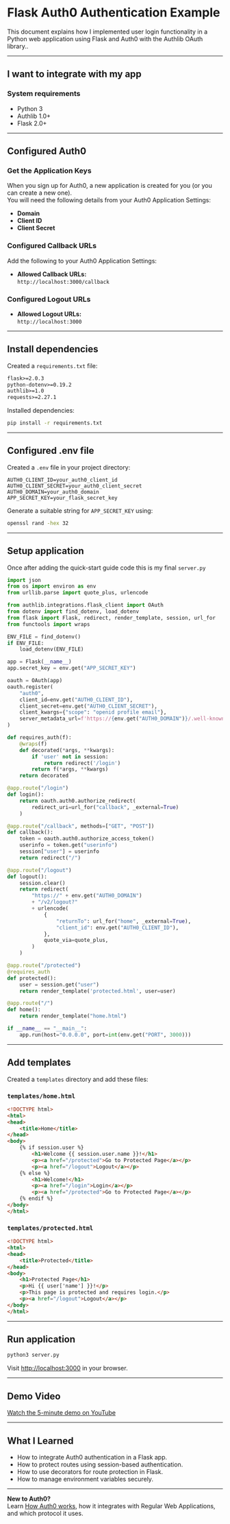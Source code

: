# Flask Auth0 Authentication Example

This document explains how I implemented user login functionality in a Python web application using Flask and Auth0 with the Authlib OAuth library..

---

## I want to integrate with my app

### System requirements

- Python 3
- Authlib 1.0+
- Flask 2.0+

---

## Configured Auth0

### Get the Application Keys

When you sign up for Auth0, a new application is created for you (or you can create a new one).  
You will need the following details from your Auth0 Application Settings:

- **Domain**
- **Client ID**
- **Client Secret**

### Configured Callback URLs

Add the following to your Auth0 Application Settings:

- **Allowed Callback URLs:**  
  `http://localhost:3000/callback`

### Configured Logout URLs

- **Allowed Logout URLs:**  
  `http://localhost:3000`

---

## Install dependencies

Created a `requirements.txt` file:

```txt
flask>=2.0.3
python-dotenv>=0.19.2
authlib>=1.0
requests>=2.27.1
```

Installed dependencies:

```bash
pip install -r requirements.txt
```

---

## Configured .env file

Created a `.env` file in your project directory:

```properties
AUTH0_CLIENT_ID=your_auth0_client_id
AUTH0_CLIENT_SECRET=your_auth0_client_secret
AUTH0_DOMAIN=your_auth0_domain
APP_SECRET_KEY=your_flask_secret_key
```

Generate a suitable string for `APP_SECRET_KEY` using:

```bash
openssl rand -hex 32
```

---

## Setup application
Once after adding the quick-start guide code this is my final `server.py`

```python
import json
from os import environ as env
from urllib.parse import quote_plus, urlencode

from authlib.integrations.flask_client import OAuth
from dotenv import find_dotenv, load_dotenv
from flask import Flask, redirect, render_template, session, url_for
from functools import wraps

ENV_FILE = find_dotenv()
if ENV_FILE:
    load_dotenv(ENV_FILE)

app = Flask(__name__)
app.secret_key = env.get("APP_SECRET_KEY")

oauth = OAuth(app)
oauth.register(
    "auth0",
    client_id=env.get("AUTH0_CLIENT_ID"),
    client_secret=env.get("AUTH0_CLIENT_SECRET"),
    client_kwargs={"scope": "openid profile email"},
    server_metadata_url=f'https://{env.get("AUTH0_DOMAIN")}/.well-known/openid-configuration'
)

def requires_auth(f):
    @wraps(f)
    def decorated(*args, **kwargs):
        if 'user' not in session:
            return redirect('/login')
        return f(*args, **kwargs)
    return decorated

@app.route("/login")
def login():
    return oauth.auth0.authorize_redirect(
        redirect_uri=url_for("callback", _external=True)
    )

@app.route("/callback", methods=["GET", "POST"])
def callback():
    token = oauth.auth0.authorize_access_token()
    userinfo = token.get("userinfo")
    session["user"] = userinfo
    return redirect("/")

@app.route("/logout")
def logout():
    session.clear()
    return redirect(
        "https://" + env.get("AUTH0_DOMAIN")
        + "/v2/logout?"
        + urlencode(
            {
                "returnTo": url_for("home", _external=True),
                "client_id": env.get("AUTH0_CLIENT_ID"),
            },
            quote_via=quote_plus,
        )
    )

@app.route("/protected")
@requires_auth
def protected():
    user = session.get("user")
    return render_template('protected.html', user=user)

@app.route("/")
def home():
    return render_template("home.html")

if __name__ == "__main__":
    app.run(host="0.0.0.0", port=int(env.get("PORT", 3000)))
```

---

## Add templates

Created a `templates` directory and add these files:

### `templates/home.html`

```html
<!DOCTYPE html>
<html>
<head>
    <title>Home</title>
</head>
<body>
    {% if session.user %}
        <h1>Welcome {{ session.user.name }}!</h1>
        <p><a href="/protected">Go to Protected Page</a></p>
        <p><a href="/logout">Logout</a></p>
    {% else %}
        <h1>Welcome!</h1>
        <p><a href="/login">Login</a></p>
        <p><a href="/protected">Go to Protected Page</a></p>
    {% endif %}
</body>
</html>
```

### `templates/protected.html`

```html
<!DOCTYPE html>
<html>
<head>
    <title>Protected</title>
</head>
<body>
    <h1>Protected Page</h1>
    <p>Hi {{ user['name'] }}!</p>
    <p>This page is protected and requires login.</p>
    <p><a href="/logout">Logout</a></p>
</body>
</html>
```

---

## Run application

```bash
python3 server.py
```

Visit [http://localhost:3000](http://localhost:3000) in your browser.

---

## Demo Video

[Watch the 5-minute demo on YouTube]([https://www.youtube.com/watch?v=u6ZSNnYqSdc])

---

## What I Learned

- How to integrate Auth0 authentication in a Flask app.
- How to protect routes using session-based authentication.
- How to use decorators for route protection in Flask.
- How to manage environment variables securely.

---

**New to Auth0?**  
Learn [How Auth0 works](https://auth0.com/docs/get-started), how it integrates with Regular Web Applications, and which protocol it uses.
